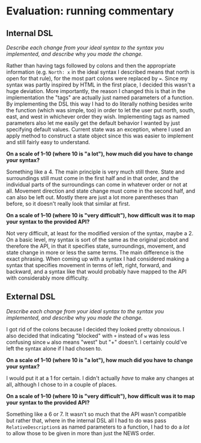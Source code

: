 # Evaluation: running commentary

## Internal DSL

_Describe each change from your ideal syntax to the syntax you implemented, and
describe_ why _you made the change._

Rather than having tags followed by colons and then the appropriate information (e.g. `North: x` in the ideal syntax I described means that north is open for that rule), for the most part colons were replaced by `=`. Since my syntax was partly inspired by HTML in the first place, I decided this wasn't a huge deviation. More importantly, the reason I changed this is that in the implementation the "tags" are actually just named parameters of a function. By implementing the DSL this way
I had to do literally nothing besides write the function (which was simple, too) in order to let the user put north, south, east, and west in whichever order they wish. Implementing tags as named parameters also let me easily get the default behavior I wanted by just specifying default values. Current state was an exception, where I used an apply method to construct a state object since this was easier to implement and still fairly easy to understand.


**On a scale of 1–10 (where 10 is "a lot"), how much did you have to change your syntax?**

Something like a 4. The main principle is very much still there. State and surroundings still must come in the first half and in that order, and the individual parts of the surroundings can come in whatever order or not at all. Movement direction and state change must come in the second half, and can also be left out. Mostly there are just a lot more parentheses than before, so it doesn't really look that similar at first.

**On a scale of 1–10 (where 10 is "very difficult"), how difficult was it to map your syntax to the provided API?**

Not very difficult, at least for the modified version of the syntax, maybe a 2. On a basic level, my syntax is sort of the same as the original picobot and therefore the API, in that it specifies state, surroundings, movement, and state change in more or less the same terms. The main difference is the exact phrasing. When coming up with a syntax I had considered making a syntax that specifies movement in terms of left, right, forward, and backward, and a syntax like that would
probably have mapped to the API with considerably more difficulty.

## External DSL

_Describe each change from your ideal syntax to the syntax you implemented, and
describe_ why _you made the change._

I got rid of the colons because I decided they looked pretty obnoxious. I also decided that indicating "blocked" with `+` instead of `w` was less confusing since `w` also means "west" but "+" doesn't. I certainly could've left the syntax alone if I had chosen to.

**On a scale of 1–10 (where 10 is "a lot"), how much did you have to change your syntax?**

I would put it at a 1 for certain. I didn't actually _have_ to make any changes at all, although I chose to in a couple of places.

**On a scale of 1–10 (where 10 is "very difficult"), how difficult was it to map your syntax to the provided API?**

Something like a 6 or 7. It wasn't so much that the API wasn't compatible but rather that, where in the internal DSL all I had to do was pass `RelativeDescription`s as named parameters to a function, I had to do a _lot_ to allow those to be given in more than just the NEWS order.
